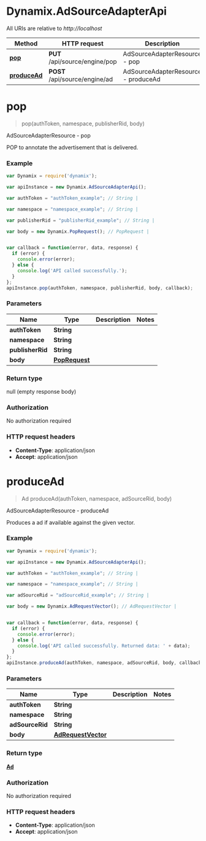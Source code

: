 # Dynamix.AdSourceAdapterApi

All URIs are relative to *http://localhost*

Method | HTTP request | Description
------------- | ------------- | -------------
[**pop**](AdSourceAdapterApi.md#pop) | **PUT** /api/source/engine/pop | AdSourceAdapterResource - pop
[**produceAd**](AdSourceAdapterApi.md#produceAd) | **POST** /api/source/engine/ad | AdSourceAdapterResource - produceAd


<a name="pop"></a>
# **pop**
> pop(authToken, namespace, publisherRid, body)

AdSourceAdapterResource - pop

POP to annotate the advertisement that is delivered.

### Example
```javascript
var Dynamix = require('dynamix');

var apiInstance = new Dynamix.AdSourceAdapterApi();

var authToken = "authToken_example"; // String | 

var namespace = "namespace_example"; // String | 

var publisherRid = "publisherRid_example"; // String | 

var body = new Dynamix.PopRequest(); // PopRequest | 


var callback = function(error, data, response) {
  if (error) {
    console.error(error);
  } else {
    console.log('API called successfully.');
  }
};
apiInstance.pop(authToken, namespace, publisherRid, body, callback);
```

### Parameters

Name | Type | Description  | Notes
------------- | ------------- | ------------- | -------------
 **authToken** | **String**|  | 
 **namespace** | **String**|  | 
 **publisherRid** | **String**|  | 
 **body** | [**PopRequest**](PopRequest.md)|  | 

### Return type

null (empty response body)

### Authorization

No authorization required

### HTTP request headers

 - **Content-Type**: application/json
 - **Accept**: application/json

<a name="produceAd"></a>
# **produceAd**
> Ad produceAd(authToken, namespace, adSourceRid, body)

AdSourceAdapterResource - produceAd

Produces a ad if available against the given vector.

### Example
```javascript
var Dynamix = require('dynamix');

var apiInstance = new Dynamix.AdSourceAdapterApi();

var authToken = "authToken_example"; // String | 

var namespace = "namespace_example"; // String | 

var adSourceRid = "adSourceRid_example"; // String | 

var body = new Dynamix.AdRequestVector(); // AdRequestVector | 


var callback = function(error, data, response) {
  if (error) {
    console.error(error);
  } else {
    console.log('API called successfully. Returned data: ' + data);
  }
};
apiInstance.produceAd(authToken, namespace, adSourceRid, body, callback);
```

### Parameters

Name | Type | Description  | Notes
------------- | ------------- | ------------- | -------------
 **authToken** | **String**|  | 
 **namespace** | **String**|  | 
 **adSourceRid** | **String**|  | 
 **body** | [**AdRequestVector**](AdRequestVector.md)|  | 

### Return type

[**Ad**](Ad.md)

### Authorization

No authorization required

### HTTP request headers

 - **Content-Type**: application/json
 - **Accept**: application/json

